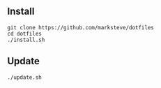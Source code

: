 ## Install
```
git clone https://github.com/marksteve/dotfiles
cd dotfiles
./install.sh
```

## Update
```
./update.sh
```
